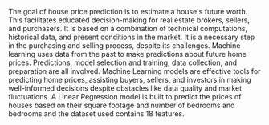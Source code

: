 The goal of house price prediction is to estimate a house's future worth. This facilitates educated decision-making for real estate brokers, sellers, and purchasers. 
It is based on a combination of technical computations, historical data, and present conditions in the market. It is a necessary step in the purchasing and selling process, despite its challenges.
Machine learning uses data from the past to make predictions about future home prices. Predictions, model selection and training, data collection, and preparation are all involved.
Machine Learning models are effective tools for predicting home prices, assisting buyers, sellers, and investors in making well-informed decisions despite obstacles like data quality and market fluctuations.
A Linear Regression model is built to predict the prices of houses based on their square footage 
and number of bedrooms and bedrooms and the dataset used contains 18 features.
